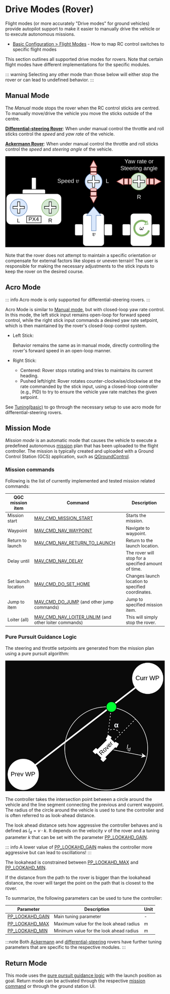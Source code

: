 # Drive Modes (Rover)

Flight modes (or more accurately "Drive modes" for ground vehicles) provide autopilot support to make it easier to manually drive the vehicle or to execute autonomous missions.

- [Basic Configuration > Flight Modes](../config/flight_mode.md) - How to map RC control switches to specific flight modes

This section outlines all supported drive modes for rovers. Note that certain flight modes have different implementations for the specific modules.

::: warning
Selecting any other mode than those below will either stop the rover or can lead to undefined behavior.
:::

## Manual Mode

The _Manual_ mode stops the rover when the RC control sticks are centred.
To manually move/drive the vehicle you move the sticks outside of the centre.

[**Differential-steering Rover**](../frames_rover/differential_rover.md): When under manual control the throttle and roll sticks control the _speed_ and _yaw rate_ of the vehicle.

[**Ackermann Rover**](../frames_rover/ackermann_rover.md): When under manual control the throttle and roll sticks control the _speed_ and _steering angle_ of the vehicle.

![Rover Manual Sticks](../../assets/airframes/rover/flight_modes/manual_inputs.png)

Note that the rover does not attempt to maintain a specific orientation or compensate for external factors like slopes or uneven terrain!
The user is responsible for making the necessary adjustments to the stick inputs to keep the rover on the desired course.

## Acro Mode

::: info
Acro mode is only supported for differential-steering rovers.
:::

Acro Mode is similar to [Manual mode](#manual-mode), but with closed-loop yaw rate control.
In this mode, the left stick input remains open-loop for forward speed control, while the right stick input commands a desired yaw rate setpoint, which is then maintained by the rover's closed-loop control system.

- Left Stick:

  Behavior remains the same as in manual mode, directly controlling the rover's forward speed in an open-loop manner.

- Right Stick:

  - Centered: Rover stops rotating and tries to maintains its current heading.
  - Pushed left/right: Rover rotates counter-clockwise/clockwise at the rate commanded by the stick input, using a closed-loop controller (e.g., PID) to try to ensure the vehicle yaw rate matches the given setpoint.

See [Tuning(basic)](../frames_rover/differential_rover.md#tuning-basic) to go through the necessary setup to use acro mode for differential-steering rovers.

## Mission Mode

_Mission mode_ is an automatic mode that causes the vehicle to execute a predefined autonomous [mission](../flying/missions.md) plan that has been uploaded to the flight controller.
The mission is typically created and uploaded with a Ground Control Station (GCS) application, such as [QGroundControl](https://docs.qgroundcontrol.com/master/en/).

### Mission commands

Following is the list of currently implemented and tested mission related commands:

| QGC mission item    | Command                                                                                                                     | Description                                         |
| ------------------- | --------------------------------------------------------------------------------------------------------------------------- | --------------------------------------------------- |
| Mission start       | [MAV_CMD_MISSION_START](https://mavlink.io/en/messages/common.html#MAV_CMD_MISSION_START)                                   | Starts the mission.                                 |
| Waypoint            | [MAV_CMD_NAV_WAYPOINT](https://mavlink.io/en/messages/common.html#MAV_CMD_NAV_WAYPOINT)                                     | Navigate to waypoint.                               |
| Return to launch    | [MAV_CMD_NAV_RETURN_TO_LAUNCH](https://mavlink.io/en/messages/common.html#MAV_CMD_NAV_RETURN_TO_LAUNCH)                     | Return to the launch location.                      |
| Delay until         | [MAV_CMD_NAV_DELAY](https://mavlink.io/en/messages/common.html#MAV_CMD_NAV_DELAY)                                           | The rover will stop for a specified amount of time. |
| Set launch location | [MAV_CMD_DO_SET_HOME](https://mavlink.io/en/messages/common.html#MAV_CMD_DO_SET_HOME)                                       | Changes launch location to specified coordinates.   |
| Jump to item        | [MAV_CMD_DO_JUMP](https://mavlink.io/en/messages/common.html#MAV_CMD_DO_JUMP) (and other jump commands)                     | Jump to specified mission item.                     |
| Loiter (all)        | [MAV_CMD_NAV_LOITER_UNLIM](https://mavlink.io/en/messages/common.html#MAV_CMD_NAV_LOITER_UNLIM) (and other loiter commands) | This will simply stop the rover.                    |

### Pure Pursuit Guidance Logic

The steering and throttle setpoints are generated from the mission plan using a pure pursuit algorithm:

![Pure Pursuit Algorithm](../../assets/airframes/rover/flight_modes/pure_pursuit_algorithm.png)

The controller takes the intersection point between a circle around the vehicle and the line segment connecting the previous and current waypoint.
The radius of the circle around the vehicle is used to tune the controller and is often referred to as look-ahead distance.

The look ahead distance sets how aggressive the controller behaves and is defined as $l_d = v \cdot k$.
It depends on the velocity $v$ of the rover and a tuning parameter $k$ that can be set with the parameter [PP_LOOKAHD_GAIN](#PP_LOOKAHD_GAIN).

::: info
A lower value of [PP_LOOKAHD_GAIN](#PP_LOOKAHD_GAIN) makes the controller more aggressive but can lead to oscillations!
:::

The lookahead is constrained between [PP_LOOKAHD_MAX](#PP_LOOKAHD_MAX) and [PP_LOOKAHD_MIN](#PP_LOOKAHD_MIN).

If the distance from the path to the rover is bigger than the lookahead distance, the rover will target the point on the path that is closest to the rover.

To summarize, the following parameters can be used to tune the controller:

| Parameter                                                                                                | Description                             | Unit |
| -------------------------------------------------------------------------------------------------------- | --------------------------------------- | ---- |
| <a id="PP_LOOKAHD_GAIN"></a>[PP_LOOKAHD_GAIN](../advanced_config/parameter_reference.md#PP_LOOKAHD_GAIN) | Main tuning parameter                   | -    |
| <a id="PP_LOOKAHD_MAX"></a>[PP_LOOKAHD_MAX](../advanced_config/parameter_reference.md#PP_LOOKAHD_MAX)    | Maximum value for the look ahead radius | m    |
| <a id="PP_LOOKAHD_MIN"></a>[PP_LOOKAHD_MIN](../advanced_config/parameter_reference.md#PP_LOOKAHD_MIN)    | Minimum value for the look ahead radius | m    |

:::note
Both [Ackermann](../frames_rover/ackermann_rover.md#mission-parameters) and [differential-steering](../frames_rover/differential_rover.md#tuning-mission) rovers have further tuning parameters that are specific to the respective modules.
:::

## Return Mode

This mode uses the [pure pursuit guidance logic](#pure-pursuit-guidance-logic) with the launch position as goal.
Return mode can be activated through the respective [mission command](#mission-commands) or through the ground station UI.
